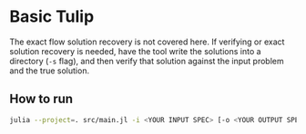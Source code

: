 # Basic Tulip

The exact flow solution recovery is not covered here. If verifying or exact solution recovery is needed, have the tool write the solutions into a directory (`-s` flag), and then verify that solution against the input problem and the true solution.

## How to run

```sh
julia --project=. src/main.jl -i <YOUR INPUT SPEC> [-o <YOUR OUTPUT SPEC>] [-s <YOUR SOLUTION DIRECTORY>] [-t warmup/warmup.inspec]
```
